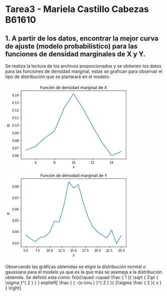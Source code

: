 # Tarea3  - Mariela Castillo Cabezas B61610
## 1. A partir de los datos, encontrar la mejor curva de ajuste (modelo probabilístico) para las funciones de densidad marginales de X y Y.

Se realiza la lectura de los archivos proporcionados y se obtienen los datos para las funciones de densidad marginal, estas se grafican para observar el tipo de distribución que se planteará en el modelo:

![GitHub Logo](fX.png)    ![GitHub Logo](fY.png)

Observando las gráficas obtenidas se eligió la distribución normal o gaussiana para el modelo ya que es la que más se asemeja a la distribución obtenida. Se definió esta como: 
fx(x)\quad =\quad \frac { 1 }{ \sqrt { 2\pi { \sigma  }^{ 2 } }  } exp\left[ \frac { { -(x-\mu ) }^{ 2 } }{ 2\sigma \frac { 2 }{ x }  }  \right] 
